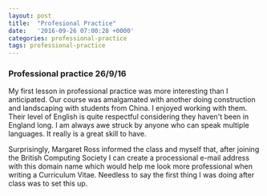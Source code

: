 ```yaml
---
layout: post
title:  "Profesional Practice"
date:   '2016-09-26 07:00:28 +0000'
categories: professional-practice 
tags: professional-practice 
---
```


### Professional practice 26/9/16

My first lesson in professional practice was more interesting than I anticipated. Our course was amalgamated with another doing construction and landscaping with students from China. I enjoyed working with them. Their level of English is quite respectful considering they haven't been in England long. I am always awe struck by anyone who can speak multiple languages. It really is a great skill to have. 

Surprisingly, Margaret Ross informed the class and myself that, after joining the British Computing Society  I can create a processional e-mail address with this domain name which would help me look more professional when writing a Curriculum Vitae. Needless to say the first thing I was doing after class was to set this up.
